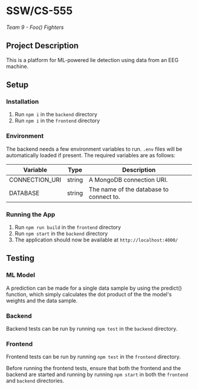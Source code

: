 # SSW/CS-555
*Team 9 - Foo() Fighters*

## Project Description
This is a platform for ML-powered lie detection using data from an EEG machine.

## Setup

### Installation
1. Run `npm i` in the `backend` directory
2. Run `npm i` in the `frontend` directory

### Environment
The backend needs a few environment variables to run. `.env` files will be automatically loaded if present. The required variables are as follows:

Variable|Type|Description
-|-|-
CONNECTION_URI|string|A MongoDB connection URI.
DATABASE|string|The name of the database to connect to.

### Running the App
1. Run `npm run build` in the `frontend` directory
2. Run `npm start` in the `backend` directory
3. The application should now be available at `http://localhost:4000/`

## Testing

### ML Model
A prediction can be made for a single data sample by using the predict() function, which simply calculates the dot product of the the model's weights and the data sample.

### Backend
Backend tests can be run by running `npm test` in the `backend` directory.

### Frontend
Frontend tests can be run by running `npm test` in the `frontend` directory.

Before running the frontend tests, ensure that both the frontend and the backend are started and running by running `npm start` in both the `frontend` and `backend` directories. 
